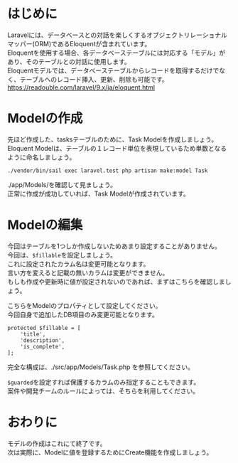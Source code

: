 # はじめに  
Laravelには、データベースとの対話を楽しくするオブジェクトリレーショナルマッパー(ORM)であるEloquentが含まれています。  
Eloquentを使用する場合、各データベーステーブルには対応する「モデル」があり、そのテーブルとの対話に使用します。  
Eloquentモデルでは、データベーステーブルからレコードを取得するだけでなく、テーブルへのレコード挿入、更新、削除も可能です。  
https://readouble.com/laravel/9.x/ja/eloquent.html

# Modelの作成
先ほど作成した、tasksテーブルのために、Task Modelを作成しましょう。  
Eloquent Modelは、テーブルの１レコード単位を表現しているため単数となるように命名しましょう。  

```
./vendor/bin/sail exec laravel.test php artisan make:model Task
```

./app/Models/を確認して見ましょう。  
正常に作成が成功していれば、Task Modelが作成されています。  

# Modelの編集
今回はテーブルを1つしか作成しないためあまり設定することがありません。  
今回は、`$fillable`を設定しましょう。  
これに設定されたカラム名は変更可能となります。  
言い方を変えると記載の無いカラムは変更ができません。  
もしも作成や更新時に値が設定されないのであれば、まずはこちらを確認しましょう。  

こちらをModelのプロパティとして設定してください。  
今回自身で追加したDB項目のみ変更可能となります。  
```
protected $fillable = [
    'title',
    'description',
    'is_complete',
];
```
完全な構成は、./src/app/Models/Task.php を参照してください。

`$guarded`を設定すれば保護するカラムのみ指定することもできます。  
案件や開発チームのルールによっては、そちらを利用してください。  


# おわりに
モデルの作成はこれにて終了です。  
次は実際に、Modelに値を登録するためにCreate機能を作成しましょう。  
